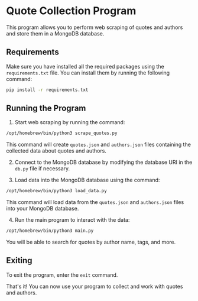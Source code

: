 
# Quote Collection Program

This program allows you to perform web scraping of quotes and authors and store them in a MongoDB database.

## Requirements

Make sure you have installed all the required packages using the `requirements.txt` file. You can install them by running the following command:

```bash
pip install -r requirements.txt
```

## Running the Program

1. Start web scraping by running the command:

```bash
/opt/homebrew/bin/python3 scrape_quotes.py
```

This command will create `quotes.json` and `authors.json` files containing the collected data about quotes and authors.

2. Connect to the MongoDB database by modifying the database URI in the `db.py` file if necessary.

3. Load data into the MongoDB database using the command:

```bash
/opt/homebrew/bin/python3 load_data.py
```

This command will load data from the `quotes.json` and `authors.json` files into your MongoDB database.

4. Run the main program to interact with the data:

```bash
/opt/homebrew/bin/python3 main.py
```

You will be able to search for quotes by author name, tags, and more.

## Exiting

To exit the program, enter the `exit` command.

That's it! You can now use your program to collect and work with quotes and authors.
